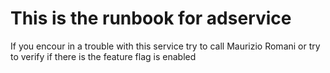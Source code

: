 # This is the runbook for adservice

If you encour in a trouble with this service try to call Maurizio Romani or try to verify if there is the feature flag is enabled